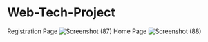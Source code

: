 # Web-Tech-Project
Registration Page
![Screenshot (87)](https://user-images.githubusercontent.com/60177352/146651923-e67ae585-2f02-4d5c-a668-38d813410a01.png)
Home Page
![Screenshot (88)](https://user-images.githubusercontent.com/60177352/146652008-68fcd430-baef-4918-9cc5-4859a066bb13.png)
